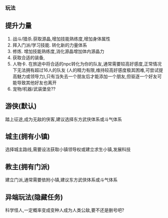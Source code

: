 ### 玩法

## 提升力量
1. 战斗/猎杀.获取源晶,增加技能熟练度,增加身体属性
2. 拜入门派/学习技能. 转化新的力量体系
3. 修炼. 增加技能熟练度,消化源晶增加体内源晶力
4. 获取合适的装备,
5. 人物卡. 在旅途中将合适的npc转化为你的队友,通常需要较高好感度,正常情况下无法拥有超过16人的队友
(人的精力有限,维持较高好感度极其困难,可尝试提高魅力或领导力),只有当失去一个朋友后才能添加一个朋友,但驱逐一个好友可能导致其他好友也离开
6. 宠物/机器/武装堡垒??

## 游侠(默认)
踏上征途,成为无敌的侠客,建议选择东方武侠体系或斗气体系

## 城主(拥有小镇)
选择城主路线,需要设法获取小镇领导权或建立求生小镇,发展科技

## 教主(拥有门派)
建立门派,通常需要依附小镇,建议东方武侠体系或斗气体系

## 异端玩法(隐藏任务)
科学怪人,一定概率变成变种人成为人类公敌,要不还是删号吧?


